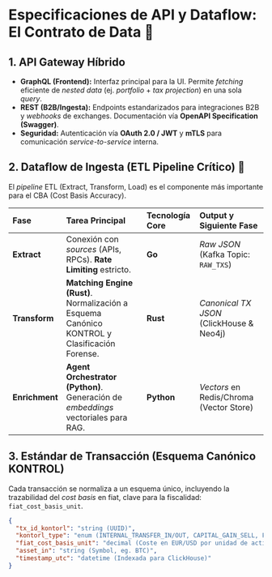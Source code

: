 # Especificaciones de API y Dataflow: El Contrato de Data 🤝

## 1. API Gateway Híbrido

* **GraphQL (Frontend):** Interfaz principal para la UI. Permite *fetching* eficiente de *nested data* (ej. *portfolio* + *tax projection*) en una sola *query*.
* **REST (B2B/Ingesta):** Endpoints estandarizados para integraciones B2B y *webhooks* de exchanges. Documentación vía **OpenAPI Specification (Swagger)**.
* **Seguridad:** Autenticación vía **OAuth 2.0 / JWT** y **mTLS** para comunicación *service-to-service* interna.

## 2. Dataflow de Ingesta (ETL Pipeline Crítico) 🌊

El *pipeline* ETL (Extract, Transform, Load) es el componente más importante para el CBA (Cost Basis Accuracy).

| Fase | Tarea Principal | Tecnología Core | Output y Siguiente Fase |
| :--- | :--- | :--- | :--- |
| **Extract** | Conexión con *sources* (APIs, RPCs). **Rate Limiting** estricto. | **Go** | *Raw JSON* (Kafka Topic: `RAW_TXS`) |
| **Transform** | **Matching Engine (Rust)**. Normalización a Esquema Canónico KONTROL y Clasificación Forense. | **Rust** | *Canonical TX JSON* (ClickHouse & Neo4j) |
| **Enrichment** | **Agent Orchestrator (Python)**. Generación de *embeddings* vectoriales para RAG. | **Python** | *Vectors* en Redis/Chroma (Vector Store) |

## 3. Estándar de Transacción (Esquema Canónico KONTROL)

Cada transacción se normaliza a un esquema único, incluyendo la trazabilidad del *cost basis* en fiat, clave para la fiscalidad: `fiat_cost_basis_unit`.

```json
{
  "tx_id_kontorl": "string (UUID)",
  "kontorl_type": "enum (INTERNAL_TRANSFER_IN/OUT, CAPITAL_GAIN_SELL, FEE_DEDUCTION)",
  "fiat_cost_basis_unit": "decimal (Coste en EUR/USD por unidad de activo)",
  "asset_in": "string (Symbol, eg. BTC)",
  "timestamp_utc": "datetime (Indexada para ClickHouse)"
}